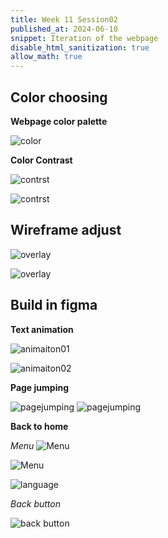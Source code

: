 ```yaml
---
title: Week 11 Session02
published_at: 2024-06-10
snippet: Iteration of the webpage 
disable_html_sanitization: true
allow_math: true
---
```


## Color choosing
**Webpage color palette**

![color](/w11s02/Custom%20Palette.png)

**Color Contrast**

![contrst](/w11s02/contrst01.png)

![contrst](/w11s02/contrst0w.png)

## Wireframe adjust
![overlay](/w11s02/overlaymac.png)

![overlay](/w11s02/overlayiphone.png)

## Build in figma

**Text animation**

![animaiton01](/w11s02/animation01.png)

![animaiton02](/w11s02/animation02.png)

**Page jumping**

![pagejumping](/w11s02/page%20jumping.png)
![pagejumping](/w11s02/page%20jumping02.png)

**Back to home**

*Menu*
![Menu](/w11s02/menu01.png)

![Menu](/w11s02/menu02.png)

![language](/w11s02/language%20page.png)

*Back button*

![back button](/w11s02/back%20button.png)
